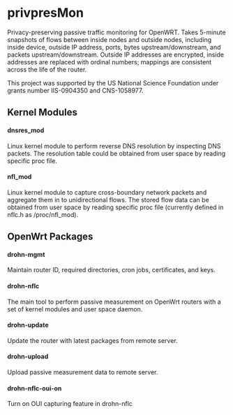 # privpresMon
Privacy-preserving passive traffic monitoring for OpenWRT.  Takes
5-minute snapshots of flows between inside nodes and outside nodes,
including inside device, outside IP address, ports, bytes
upstream/downstream, and packets upstream/downstream.  Outside IP
addresses are encrypted, inside addresses are replaced with ordinal
numbers; mappings are consistent across the life of the router.

This project was supported by the US National Science Foundation under
grants number IIS-0904350 and CNS-1058977.

## Kernel Modules
#### dnsres_mod
Linux kernel module to perform reverse DNS resolution by inspecting DNS packets. The resolution table could be obtained from user space by reading specific proc file.

#### nfl_mod
Linux kernel module to capture cross-boundary network packets and aggregate them in to unidirectional flows. The stored flow data can be obtained from user space by reading specific proc file (currently defined in nflc.h as /proc/nfl_mod).

## OpenWrt Packages
#### drohn-mgmt
Maintain router ID, required directories, cron jobs, certificates, and keys. 

#### drohn-nflc
The main tool to perform passive measurement on OpenWrt routers with a set of kernel modules and user space daemon.

#### drohn-update
Update the router with latest packages from remote server.

#### drohn-upload
Upload passive measurement data to remote server.

#### drohn-nflc-oui-on
Turn on OUI capturing feature in drohn-nflc

